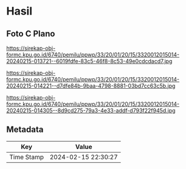 # Hasil

## Foto C Plano

https://sirekap-obj-formc.kpu.go.id/6740/pemilu/ppwp/33/20/01/20/15/3320012015014-20240215-013721--6019fdfe-83c5-46f8-8c53-49e0cdcdacd7.jpg

https://sirekap-obj-formc.kpu.go.id/6740/pemilu/ppwp/33/20/01/20/15/3320012015014-20240215-014221--d7dfe84b-9baa-4798-8881-03bd7cc63c5b.jpg

https://sirekap-obj-formc.kpu.go.id/6740/pemilu/ppwp/33/20/01/20/15/3320012015014-20240215-014305--8d9cd275-79a3-4e33-addf-d793f22f945d.jpg


## Metadata

| Key        | Value               |
| ---------- | ------------------- |
| Time Stamp | 2024-02-15 22:30:27 |



